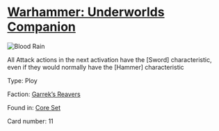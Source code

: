 # [Warhammer: Underworlds Companion](https://guidokessels.github.io/wh-underworlds)

  

![Blood Rain](https://warhammerunderworlds.com/wp-content/uploads/sites/6/2017/12/011_ENG-Blood-Rain.png)

All Attack actions in the next activation have the [Sword] characteristic, even if they would normally have the [Hammer] characteristic

Type: Ploy

Faction: [Garrek’s Reavers](https://guidokessels.github.io/wh-underworlds/factions/garreks-reavers.md)

Found in: [Core Set](https://guidokessels.github.io/wh-underworlds/locations/core-set.md)

Card number: 11

